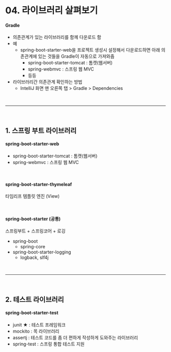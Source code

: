# 04. 라이브러리 살펴보기 

#### Gradle

* 의존관계가 있는 라이브러리를 함께 다운로드 함
* 예
  * spring-boot-starter-web을 프로젝트 생성시 설정해서 다운로드하면 아래 의존관계에 있는 것들을 Gradle이 자동으로 가져와줌
    * spring-boot-starter-tomcat : 톰캣(웹서버)
    * spring-webmvc : 스프링 웹 MVC
    * 등등
* 라이브러리간 의존관계 확인하는 방법
  * IntelliJ 화면 맨 오른쪽 탭 > Gradle > Dependencies

<br>

---

<br>

## 1. 스프링 부트 라이브러리

#### spring-boot-starter-web

* spring-boot-starter-tomcat : 톰캣(웹서버)
* spring-webmvc : 스프링 웹 MVC

<br>

#### spring-boot-starter-thymeleaf

타임리프 템플릿 엔진 (View)

<br>

#### spring-boot-starter (공통)

스프링부트 + 스프링코어 + 로깅

* spring-boot
  * spring-core
* spring-boot-starter-logging
  * logback, slf4j

<br>

---

<br>

## 2. 테스트 라이브러리

#### spring-boot-starter-test

* junit ★ : 테스트 프레임워크
* mockito : 목 라이브러리
* assertj : 테스트 코드를 좀 더 편하게 작성하게 도와주는 라이브러리
* spring-test : 스프링 통합 테스트 지원